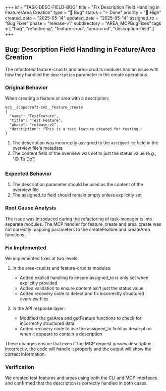 +++
id = "TASK-DESC-FIELD-BUG"
title = "Fix Description Field Handling in Feature/Area Creation"
type = "🐞 Bug"
status = "🞢 Done"
priority = "🔼 High"
created_date = "2025-05-14"
updated_date = "2025-05-14"
assigned_to = "Bug Fixer"
phase = "release-v1"
subdirectory = "AREA_MCPBugFixes"
tags = [
  "bug",
  "refactoring",
  "feature-crud",
  "area-crud",
  "description-field"
]
+++

## Bug: Description Field Handling in Feature/Area Creation

The refactored feature-crud.ts and area-crud.ts modules had an issue with how they handled the `description` parameter in the create operations.

### Original Behavior

When creating a feature or area with a description:
```
mcp__scopecraft-cmd__feature_create
{
  "name": "TestFeature",
  "title": "Test Feature",
  "phase": "release-v1",
  "description": "This is a test feature created for testing."
}
```

1. The description was incorrectly assigned to the `assigned_to` field in the overview file's metadata
2. The content field of the overview was set to just the status value (e.g., "🟡 To Do")

### Expected Behavior

1. The description parameter should be used as the content of the overview file
2. The assigned_to field should remain empty unless explicitly set

### Root Cause Analysis

The issue was introduced during the refactoring of task-manager.ts into separate modules. The MCP handler for feature_create and area_create was not correctly mapping parameters to the createFeature and createArea functions.

### Fix Implemented

We implemented fixes at two levels:

1. In the area-crud.ts and feature-crud.ts modules:
   - Added explicit handling to ensure assigned_to is only set when explicitly provided
   - Added validation to ensure content isn't just the status value
   - Added recovery code to detect and fix incorrectly structured overview files

2. In the API response layer:
   - Modified the getArea and getFeature functions to check for incorrectly structured data
   - Added recovery code to use the assigned_to field as description when it appears to contain a description

These changes ensure that even if the MCP request passes description incorrectly, the code will handle it properly and the output will show the correct information.

### Verification

We created test features and areas using both the CLI and MCP interfaces and confirmed that the description is correctly handled in both cases.
